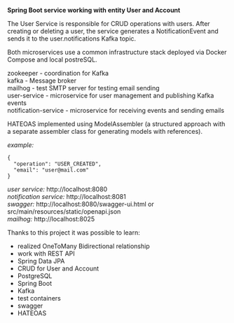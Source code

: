 **Spring Boot service working with entity User and Account**

The User Service is responsible for CRUD operations with users.
After creating or deleting a user, the service generates a NotificationEvent and sends it to the user.notifications Kafka topic.

Both microservices use a common infrastructure stack deployed via Docker Compose and local postreSQL.

zookeeper - coordination for Kafka  
kafka - Message broker  
mailhog - test SMTP server for testing email sending  
user-service - microservice for user management and publishing Kafka events  
notification-service - microservice for receiving events and sending emails  

HATEOAS implemented using ModelAssembler (a structured approach with a separate assembler class for generating models with references).

*example:*  
```
{  
  "operation": "USER_CREATED",  
  "email": "user@mail.com"   
}
```
*user service:* http://localhost:8080  
*notification service:* http://localhost:8081  
*swagger:* http://localhost:8080/swagger-ui.html or src/main/resources/static/openapi.json  
*mailhog:* http://localhost:8025

Thanks to this project it was possible to learn:  
- realized OneToMany Bidirectional relationship
- work with REST API
- Spring Data JPA
- CRUD for User and Account
- PostgreSQL 
- Spring Boot
- Kafka
- test containers
- swagger
- HATEOAS




